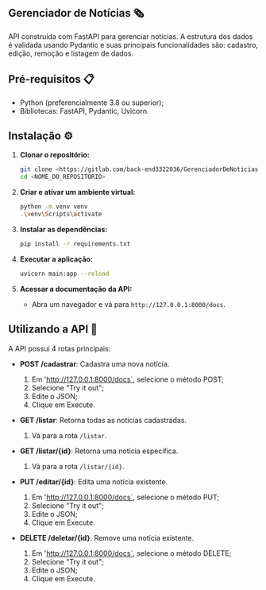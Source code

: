## Gerenciador de Notícias 🗞️
API construída com FastAPI para gerenciar notícias. A estrutura dos dados é validada usando Pydantic e suas principais funcionalidades são: cadastro, edição, remoção e listagem de dados.

## Pré-requisitos 📋
- Python (preferencialmente 3.8 ou superior);
- Bibliotecas: FastAPI, Pydantic, Uvicorn.

## Instalação ⚙️
1. **Clonar o repositório:**
   ```sh
   git clone <https://gitlab.com/back-end3322036/GerenciadorDeNoticias.git>
   cd <NOME_DO_REPOSITORIO>
   ```

2. **Criar e ativar um ambiente virtual:**
   ```sh
   python -m venv venv
   .\venv\Scripts\activate
   ```

3. **Instalar as dependências:**
   ```sh
   pip install -r requirements.txt
   ```

4. **Executar a aplicação:**
   ```sh
   uvicorn main:app --reload
   ```

5. **Acessar a documentação da API:**
   - Abra um navegador e vá para `http://127.0.0.1:8000/docs`.

## Utilizando a API 🚀
A API possui 4 rotas principais:

- **POST /cadastrar**: Cadastra uma nova notícia.
    1. Em 'http://127.0.0.1:8000/docs`, selecione o método POST;
    2. Selecione "Try it out";
    3. Edite o JSON;
    4. Clique em Execute.  

- **GET /listar**: Retorna todas as notícias cadastradas.
    1. Vá para a rota `/listar`.

- **GET /listar/{id}**: Retorna uma notícia específica.
    1. Vá para a rota `/listar/{id}`.

- **PUT /editar/{id}**: Edita uma notícia existente.
    1. Em 'http://127.0.0.1:8000/docs`, selecione o método PUT;
    2. Selecione "Try it out";
    3. Edite o JSON;
    4. Clique em Execute.

- **DELETE /deletar/{id}**: Remove uma notícia existente.
    1. Em 'http://127.0.0.1:8000/docs`, selecione o método DELETE;
    2. Selecione "Try it out";
    3. Edite o JSON;
    4. Clique em Execute.
